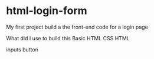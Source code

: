 # html-login-form
My first project build a the front-end code for  a login page 

What did I use to build this
Basic HTML 
CSS
HTML

inputs
button
